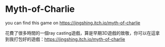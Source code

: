 # Myth-of-Charlie
you can find this game on https://jingshing.itch.io/myth-of-charlie

花費了很多時間的一個ray casting遊戲，算是早期3D遊戲的致敬，你可以在這拿到我打包好的遊戲：https://jingshing.itch.io/myth-of-charlie
